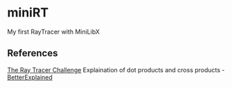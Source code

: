 # miniRT
My first RayTracer with MiniLibX

## References
[The Ray Tracer Challenge](http://raytracerchallenge.com)
Explaination of dot products and cross products - [BetterExplained](https://betterexplained.com)
